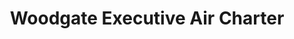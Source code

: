 ---
title: "Woodgate Executive Air Charter"
address: "Woodgate Executive Air Charter, Belfast International Airport, Belfast, Co. Antrim, BT29 4AB"
tel: "+44 28 9442 2478"
county: "Antrim"
category: "Internal Air Services"
type: "Content"
lat: "54.59572982788086"
lng: "-5.936308860778809"
---